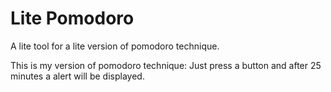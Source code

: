 # Lite Pomodoro
A lite tool for a lite version of pomodoro technique.

This is my version of pomodoro technique:
Just press a button and after 25 minutes a alert will be displayed.
